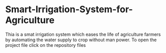 # Smart-Irrigation-System-for-Agriculture
Thia is a smat irrigation system which eases the life of agriculture farmers by automating the water supply to crop without man power.
To open the project file click on the repository files
